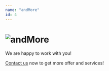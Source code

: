 ```yaml
---
name: "andMore"
id: 4
---
```


# ![andMore](/images/clients/andmore.png)

We are happy to work with you!

[Contact us](/contactus) now to get more offer and services!
